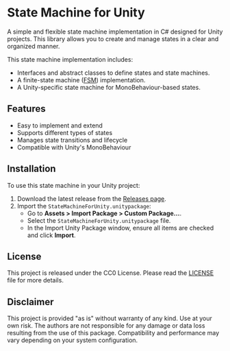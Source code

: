 # State Machine for Unity

A simple and flexible state machine implementation in C# designed for Unity projects. This library allows you to create and manage states in a clear and organized manner.

This state machine implementation includes:

- Interfaces and abstract classes to define states and state machines.
- A finite-state machine ([FSM](https://wikipedia.org/wiki/Finite-state_machine)) implementation.
- A Unity-specific state machine for MonoBehaviour-based states.


## Features
- Easy to implement and extend
- Supports different types of states
- Manages state transitions and lifecycle
- Compatible with Unity's MonoBehaviour


## Installation

To use this state machine in your Unity project:

1. Download the latest release from the [Releases page](https://github.com/LudicWorlds/statemachine-for-unity/releases).
2. Import the `StateMachineForUnity.unitypackage`:
   - Go to **Assets > Import Package > Custom Package...**.
   - Select the `StateMachineForUnity.unitypackage` file.
   - In the Import Unity Package window, ensure all items are checked and click **Import**.


## License

This project is released under the CC0 License. Please read the [LICENSE](LICENSE) file for more details.


## Disclaimer
This project is provided "as is" without warranty of any kind. Use at your own risk. The authors are not responsible for any damage or data loss resulting from the use of this package. Compatibility and performance may vary depending on your system configuration.
